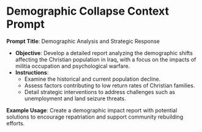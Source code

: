 # Demographic Collapse Context Prompt

**Prompt Title**: Demographic Analysis and Strategic Response
- **Objective**: Develop a detailed report analyzing the demographic shifts affecting the Christian population in Iraq, with a focus on the impacts of militia occupation and psychological warfare.
- **Instructions**:
  - Examine the historical and current population decline.
  - Assess factors contributing to low return rates of Christian families.
  - Detail strategic interventions to address challenges such as unemployment and land seizure threats.

**Example Usage**: Create a demographic impact report with potential solutions to encourage repatriation and support community rebuilding efforts.
